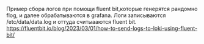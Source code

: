 Пример сбора логов при помощи fluent bit,которые генерятся рандомно flog, и далее обрабатываются в grafana.
Логи записываются /etc/data/data.log и оттуда считыааются fluent bit.
https://fluentbit.io/blog/2023/03/01/how-to-send-logs-to-loki-using-fluent-bit/